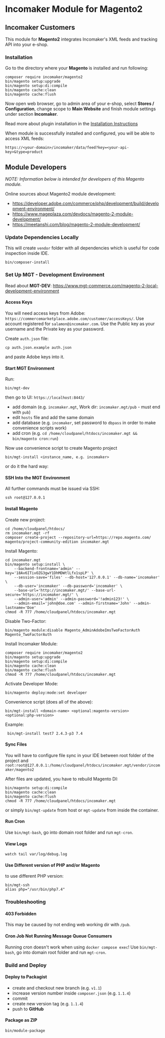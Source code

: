 # Incomaker Module for Magento2

## Incomaker Customers

This module for **Magento2** integrates Incomaker's XML feeds and tracking API into your e-shop.

### Installation

Go to the directory where your **Magento** is installed and run following:

```
composer require incomaker/magento2
bin/magento setup:upgrade
bin/magento setup:di:compile
bin/magento cache:clean
bin/magento cache:flush
```

Now open web browser, go to admin area of your e-shop, select **Stores / Configuration**, change scope to **Main Website**
and finish module settings under section **Incomaker**.

Read more about plugin installation in the [Installation Instructions](https://support.incomaker.com/en/hc/2628921009/5/magento?category_id=4)

When module is successfully installed and configured, you will be able to access XML feeds:

    https://<your-domain>/incomaker/data/feed?key=<your-api-key>&type=product

## Module Developers

*NOTE: Information below is intended for developers of this Magento module.*

Online sources about Magento2 module development:

- https://developer.adobe.com/commerce/php/development/build/development-environment/
- https://www.mageplaza.com/devdocs/magento-2-module-development/
- https://meetanshi.com/blog/magento-2-module-development/

### Update Dependencies Locally

This will create `vendor` folder with all dependencies which is useful for code inspection inside IDE.

    bin/composer-install

### Set Up MGT - Development Environment

Read about **MGT-DEV**: https://www.mgt-commerce.com/magento-2-local-development-environment

#### Access Keys

You will need access keys from Adobe: `https://commercemarketplace.adobe.com/customer/accessKeys/`.
Use account registered for `salamon@incomaker.com`. Use the Public key as your username and the Private key as your password.

Create `auth.json` file:

    cp auth.json.example auth.json

and paste Adobe keys into it.

#### Start MGT Environment

Run:

    bin/mgt-dev

then go to UI: `https://localhost:8443/`

- add domain (e.g. `incomaker.mgt`, Work dir: `incomaker.mgt/pub` - must end with `pub`)
- edit `hosts` file and add the same domain
- add database (e.g. `incomaker`, set password to `dbpass` in order to make convenience scripts work)
- add cron (e.g. `cd /home/cloudpanel/htdocs/incomaker.mgt && bin/magento cron:run`)

Now use convenience script to create Magento project

    bin/mgt-install <instance_name, e.g. incomaker>

or do it the hard way:

#### SSH Into the MGT Environment

All further commands must be issued via SSH:

    ssh root@127.0.0.1

#### Install Magento

Create new project:

    cd /home/cloudpanel/htdocs/
    rm incomaker.mgt -rf
    composer create-project --repository-url=https://repo.magento.com/ magento/project-community-edition incomaker.mgt

Install Magento:

    cd incomaker.mgt
    bin/magento setup:install \
        --backend-frontname='admin' --key='18Av6ITivOZG3gwY1DhMDWtlLfx1spLP' \
        --session-save='files' --db-host='127.0.0.1' --db-name='incomaker' \
        --db-user='incomaker' --db-password='incomaker' \
        --base-url='http://incomaker.mgt/' --base-url-secure='https://incomaker.mgt/' \
        --admin-user='admin' --admin-password='!admin123!' \
        --admin-email='john@doe.com' --admin-firstname='John' --admin-lastname='Doe'
    chmod -R 777 /home/cloudpanel/htdocs/incomaker.mgt

Disable Two-Factor:

    bin/magento module:disable Magento_AdminAdobeImsTwoFactorAuth Magento_TwoFactorAuth

Install Incomaker Module:

    composer require incomaker/magento2
    bin/magento setup:upgrade
    bin/magento setup:di:compile
    bin/magento cache:clean
    bin/magento cache:flush
    chmod -R 777 /home/cloudpanel/htdocs/incomaker.mgt

Activate Developer Mode:

    bin/magento deploy:mode:set developer

Convenience script (does all of the above):

    bin/mgt-install <domain-name> <optional:magento-version> <optional:php-version>

Example:

     bin/mgt-install test7 2.4.3-p3 7.4

#### Sync Files

You will have to configure file sync in your IDE between root folder of the project and
`root:root@127.0.0.1:/home/cloudpanel/htdocs/incomaker.mgt/vendor/incomaker/magento2`

After files are updated, you have to rebuild Magento DI:

    bin/magento setup:di:compile
    bin/magento cache:clean
    bin/magento cache:flush
    chmod -R 777 /home/cloudpanel/htdocs/incomaker.mgt

or simply `bin/mgt-update` from host or `mgt-update` from inside the container.

#### Run Cron

Use `bin/mgt-bash`, go into domain root folder and run `mgt-cron`.

#### View Logs

    watch tail var/log/debug.log

#### Use Different version of PHP and/or Magento

to use different PHP version:

    bin/mgt-ssh
    alias php="/usr/bin/php7.4"

### Troubleshooting

#### 403 Forbidden

This may be caused by not ending web working dir with `/pub`.

#### Cron Job Not Running Message Queue Consumers

Running cron doesn't work when using `docker compose exec`! Use `bin/mgt-bash`, go into domain root folder and run `mgt-cron`.

### Build and Deploy

#### Deploy to Packagist

- create and checkout new branch (e.g. `v1.1`)
- increase version number inside `composer.json` (e.g. `1.1.4`)
- commit
- create new version tag (e.g. `1.1.4`)
- push to **GitHub**

#### Package as ZIP

    bin/module-package
